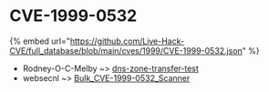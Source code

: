 # CVE-1999-0532
{% embed url="https://github.com/Live-Hack-CVE/full_database/blob/main/cves/1999/CVE-1999-0532.json" %}

* Rodney-O-C-Melby ~> [dns-zone-transfer-test](https://www.alice-snow.ru/1999/database/cve-1999-0532/dns-zone-transfer-test-rodney-o-c-melby)
* websecnl ~> [Bulk_CVE-1999-0532_Scanner](https://www.alice-snow.ru/1999/database/cve-1999-0532/bulk_cve-1999-0532_scanner-websecnl)